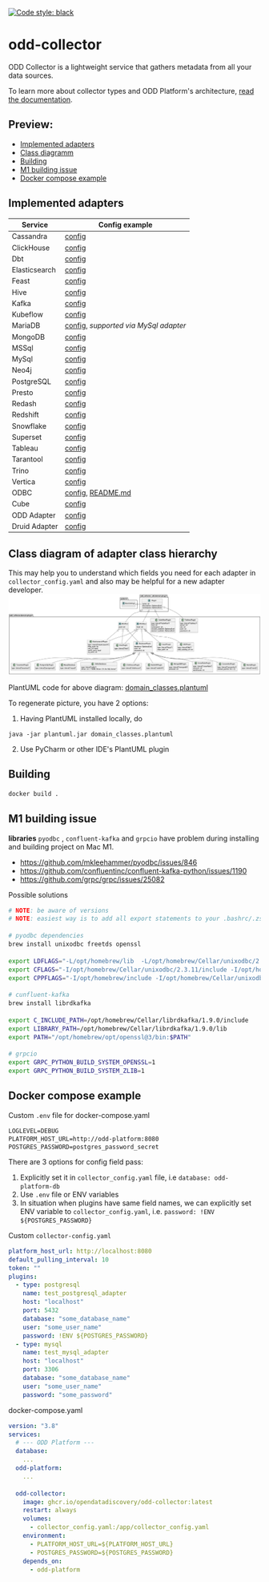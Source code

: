 [![Code style: black](https://img.shields.io/badge/code%20style-black-000000.svg)](https://github.com/psf/black)
# odd-collector
ODD Collector is a lightweight service that gathers metadata from all your data sources.

To learn more about collector types and ODD Platform's architecture, [read the documentation](https://docs.opendatadiscovery.org/architecture).

## Preview:
 - [Implemented adapters](#implemented-adapters)
 - [Class diagramm](#class-diagram-of-adapter-class-hierarchy)
 - [Building](#building)
 - [M1 building issue](#m1-building-issue)
 - [Docker compose example](#docker-compose-example)

## Implemented adapters
| Service                                     | Config example                                                                          |
|---------------------------------------------|-----------------------------------------------------------------------------------------|
| Cassandra      <a name="cassandra"></a>     | [config](config_examples/cassandra.yaml)                                                |
| ClickHouse     <a name="clickhouse"></a>    | [config](config_examples/clickhouse.yaml)                                               |
| Dbt            <a name="dbt"></a>           | [config](config_examples/dbt.yaml)                                                      |
| Elasticsearch  <a name="elasticsearch"></a> | [config](config_examples/elasticsearch.yaml)                                            |
| Feast          <a name="feast"></a>         | [config](config_examples/feast.yaml)                                                    |
| Hive           <a name="hive"></a>          | [config](config_examples/hive.yaml)                                                     |
| Kafka          <a name="kafka"></a>         | [config](config_examples/kafka.yaml)                                                    |
| Kubeflow       <a name="kubeflow"></a>      | [config](config_examples/kubeflow.yaml)                                                 |
| MariaDB        <a name="mariadb"></a>       | [config](config_examples/mysql.yaml), _supported via MySql adapter_                     |
| MongoDB        <a name="mongodb"></a>       | [config](config_examples/mongodb.yaml)                                                  |
| MSSql          <a name="mssql"></a>         | [config](config_examples/mssql.yaml)                                                    |
| MySql          <a name="mysql"></a>         | [config](config_examples/mysql.yaml)                                                    |
| Neo4j          <a name="neo4j"></a>         | [config](config_examples/neo4j.yaml)                                                    |
| PostgreSQL     <a name="postgresql"></a>    | [config](config_examples/postgresql.yaml)                                               |
| Presto         <a name="presto"></a>        | [config](config_examples/presto.yaml)                                                   |
| Redash         <a name="redash"></a>        | [config](config_examples/redash.yaml)                                                   |
| Redshift       <a name="redshift"></a>      | [config](config_examples/redshift.yaml)                                                 |
| Snowflake      <a name="snowflake"></a>     | [config](config_examples/snowflake.yaml)                                                |
| Superset       <a name="superset"></a>      | [config](config_examples/superset.yaml)                                                 |
| Tableau        <a name="tableau"></a>       | [config](config_examples/tableau.yaml)                                                  |
| Tarantool      <a name="tarantool"></a>     | [config](config_examples/tarantool.yaml)                                                |
| Trino          <a name="trino"></a>         | [config](config_examples/trino.yaml)                                                    |
| Vertica        <a name="vertica"></a>       | [config](config_examples/vertica.yaml)                                                  |
| ODBC           <a name="odbc"></a>          | [config](config_examples/odbc.yaml), [README.md](odd_collector/adapters/odbc/README.md) |
| Cube           <a name="cubejs"></a>        | [config](config_examples/cubejs.yaml)                                                   |
| ODD Adapter    <a name="odd-adapter"></a>   | [config](config_examples/odd_adapter.yaml)                                              |
| Druid Adapter  <a name="druid"></a>         | [config](config_examples/druid.yaml)                                                    |


## Class diagram of adapter class hierarchy
This may help you to understand which fields you need for each adapter in `collector_config.yaml` and also may be helpful for a new adapter developer.
![Adapter domain class hierarchy](adapter_domain_classes.png)

PlantUML code for above diagram: [domain_classes.plantuml](domain_classes.plantuml)

To regenerate picture, you have 2 options:
1. Having PlantUML installed locally, do
```shell
java -jar plantuml.jar domain_classes.plantuml
```
2. Use PyCharm or other IDE's PlantUML plugin


## Building
```bash
docker build .
```

## M1 building issue

**libraries** `pyodbc` , `confluent-kafka` and `grpcio`   have problem during installing and building project on Mac M1.

- https://github.com/mkleehammer/pyodbc/issues/846
- https://github.com/confluentinc/confluent-kafka-python/issues/1190
- https://github.com/grpc/grpc/issues/25082

Possible solutions
```bash
# NOTE: be aware of versions
# NOTE: easiest way is to add all export statements to your .bashrc/.zshrc file

# pyodbc dependencies
brew install unixodbc freetds openssl

export LDFLAGS="-L/opt/homebrew/lib  -L/opt/homebrew/Cellar/unixodbc/2.3.11/include -L/opt/homebrew/opt/freetds/lib -L/opt/homebrew/opt/openssl@3/lib"
export CFLAGS="-I/opt/homebrew/Cellar/unixodbc/2.3.11/include -I/opt/homebrew/opt/freetds/include"
export CPPFLAGS="-I/opt/homebrew/include -I/opt/homebrew/Cellar/unixodbc/2.3.11/include -I/opt/homebrew/opt/openssl@3/include"

# cunfluent-kafka
brew install librdkafka

export C_INCLUDE_PATH=/opt/homebrew/Cellar/librdkafka/1.9.0/include
export LIBRARY_PATH=/opt/homebrew/Cellar/librdkafka/1.9.0/lib
export PATH="/opt/homebrew/opt/openssl@3/bin:$PATH"

# grpcio
export GRPC_PYTHON_BUILD_SYSTEM_OPENSSL=1
export GRPC_PYTHON_BUILD_SYSTEM_ZLIB=1
```

## Docker compose example
Custom `.env` file for docker-compose.yaml
```
LOGLEVEL=DEBUG
PLATFORM_HOST_URL=http://odd-platform:8080
POSTGRES_PASSWORD=postgres_password_secret
```

There are 3 options for config field pass:
1. Explicitly set it in `collector_config.yaml` file, i.e `database: odd-platform-db`
2. Use `.env` file or ENV variables
3. In situation when plugins have same field names, we can  explicitly set ENV variable to `collector_config.yaml`, i.e. `password: !ENV ${POSTGRES_PASSWORD}`

Custom `collector-config.yaml`
```yaml
platform_host_url: http://localhost:8080
default_pulling_interval: 10
token: ""
plugins:
  - type: postgresql
    name: test_postgresql_adapter
    host: "localhost"
    port: 5432
    database: "some_database_name"
    user: "some_user_name"
    password: !ENV ${POSTGRES_PASSWORD}
  - type: mysql
    name: test_mysql_adapter
    host: "localhost"
    port: 3306
    database: "some_database_name"
    user: "some_user_name"
    password: "some_password"
```

docker-compose.yaml
```yaml
version: "3.8"
services:
  # --- ODD Platform ---
  database:
    ...
  odd-platform:
    ...
  
  odd-collector:
    image: ghcr.io/opendatadiscovery/odd-collector:latest
    restart: always
    volumes:
      - collector_config.yaml:/app/collector_config.yaml
    environment:
      - PLATFORM_HOST_URL=${PLATFORM_HOST_URL}
      - POSTGRES_PASSWORD=${POSTGRES_PASSWORD}
    depends_on:
      - odd-platform
```
